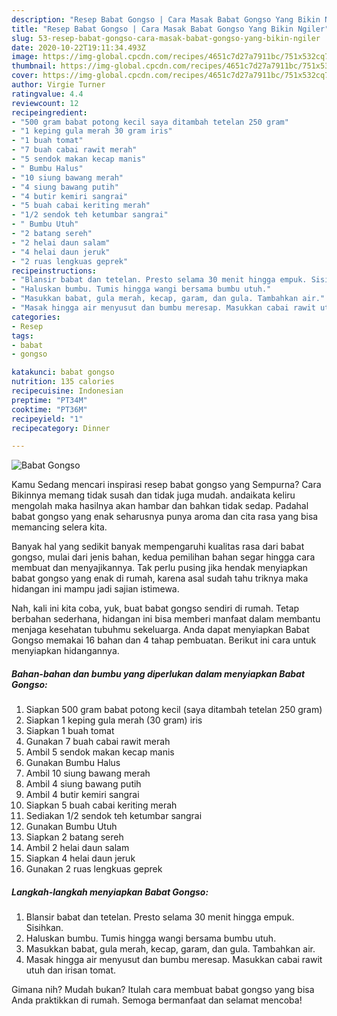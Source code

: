 ```yaml
---
description: "Resep Babat Gongso | Cara Masak Babat Gongso Yang Bikin Ngiler"
title: "Resep Babat Gongso | Cara Masak Babat Gongso Yang Bikin Ngiler"
slug: 53-resep-babat-gongso-cara-masak-babat-gongso-yang-bikin-ngiler
date: 2020-10-22T19:11:34.493Z
image: https://img-global.cpcdn.com/recipes/4651c7d27a7911bc/751x532cq70/babat-gongso-foto-resep-utama.jpg
thumbnail: https://img-global.cpcdn.com/recipes/4651c7d27a7911bc/751x532cq70/babat-gongso-foto-resep-utama.jpg
cover: https://img-global.cpcdn.com/recipes/4651c7d27a7911bc/751x532cq70/babat-gongso-foto-resep-utama.jpg
author: Virgie Turner
ratingvalue: 4.4
reviewcount: 12
recipeingredient:
- "500 gram babat potong kecil saya ditambah tetelan 250 gram"
- "1 keping gula merah 30 gram iris"
- "1 buah tomat"
- "7 buah cabai rawit merah"
- "5 sendok makan kecap manis"
- " Bumbu Halus"
- "10 siung bawang merah"
- "4 siung bawang putih"
- "4 butir kemiri sangrai"
- "5 buah cabai keriting merah"
- "1/2 sendok teh ketumbar sangrai"
- " Bumbu Utuh"
- "2 batang sereh"
- "2 helai daun salam"
- "4 helai daun jeruk"
- "2 ruas lengkuas geprek"
recipeinstructions:
- "Blansir babat dan tetelan. Presto selama 30 menit hingga empuk. Sisihkan."
- "Haluskan bumbu. Tumis hingga wangi bersama bumbu utuh."
- "Masukkan babat, gula merah, kecap, garam, dan gula. Tambahkan air."
- "Masak hingga air menyusut dan bumbu meresap. Masukkan cabai rawit utuh dan irisan tomat."
categories:
- Resep
tags:
- babat
- gongso

katakunci: babat gongso 
nutrition: 135 calories
recipecuisine: Indonesian
preptime: "PT34M"
cooktime: "PT36M"
recipeyield: "1"
recipecategory: Dinner

---
```



![Babat Gongso](https://img-global.cpcdn.com/recipes/4651c7d27a7911bc/751x532cq70/babat-gongso-foto-resep-utama.jpg)

Kamu Sedang mencari inspirasi resep babat gongso yang Sempurna? Cara Bikinnya memang tidak susah dan tidak juga mudah. andaikata keliru mengolah maka hasilnya akan hambar dan bahkan tidak sedap. Padahal babat gongso yang enak seharusnya punya aroma dan cita rasa yang bisa memancing selera kita.



Banyak hal yang sedikit banyak mempengaruhi kualitas rasa dari babat gongso, mulai dari jenis bahan, kedua pemilihan bahan segar hingga cara membuat dan menyajikannya. Tak perlu pusing jika hendak menyiapkan babat gongso yang enak di rumah, karena asal sudah tahu triknya maka hidangan ini mampu jadi sajian istimewa.


Nah, kali ini kita coba, yuk, buat babat gongso sendiri di rumah. Tetap berbahan sederhana, hidangan ini bisa memberi manfaat dalam membantu menjaga kesehatan tubuhmu sekeluarga. Anda dapat menyiapkan Babat Gongso memakai 16 bahan dan 4 tahap pembuatan. Berikut ini cara untuk menyiapkan hidangannya.

<!--inarticleads1-->

##### Bahan-bahan dan bumbu yang diperlukan dalam menyiapkan Babat Gongso:

1. Siapkan 500 gram babat potong kecil (saya ditambah tetelan 250 gram)
1. Siapkan 1 keping gula merah (30 gram) iris
1. Siapkan 1 buah tomat
1. Gunakan 7 buah cabai rawit merah
1. Ambil 5 sendok makan kecap manis
1. Gunakan  Bumbu Halus
1. Ambil 10 siung bawang merah
1. Ambil 4 siung bawang putih
1. Ambil 4 butir kemiri sangrai
1. Siapkan 5 buah cabai keriting merah
1. Sediakan 1/2 sendok teh ketumbar sangrai
1. Gunakan  Bumbu Utuh
1. Siapkan 2 batang sereh
1. Ambil 2 helai daun salam
1. Siapkan 4 helai daun jeruk
1. Gunakan 2 ruas lengkuas geprek




<!--inarticleads2-->

##### Langkah-langkah menyiapkan Babat Gongso:

1. Blansir babat dan tetelan. Presto selama 30 menit hingga empuk. Sisihkan.
1. Haluskan bumbu. Tumis hingga wangi bersama bumbu utuh.
1. Masukkan babat, gula merah, kecap, garam, dan gula. Tambahkan air.
1. Masak hingga air menyusut dan bumbu meresap. Masukkan cabai rawit utuh dan irisan tomat.




Gimana nih? Mudah bukan? Itulah cara membuat babat gongso yang bisa Anda praktikkan di rumah. Semoga bermanfaat dan selamat mencoba!
